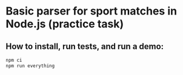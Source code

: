 # Basic parser for sport matches in Node.js (practice task)

## How to install, run tests, and run a demo:

```sh
npm ci
npm run everything
```

